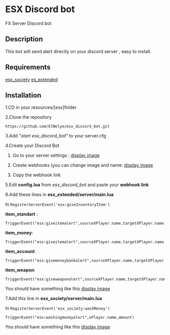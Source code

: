 # ESX Discord bot

FX Server Discord bot

## Description

This bot will send alert directly on your discord server , easy to install.

## Requirements

[esx_society](https://github.com/ESX-Org/esx_society)
[es_extended](https://github.com/ESX-Org/es_extended)


## Installation

1.CD in your resources/[esx]folder

2.Clone the repository

```
https://github.com/ElNelyo/esx_discord_bot.git
```

3.Add "_start esx\_discord\_bot_" to your server.cfg

4.Create your Discord Bot

1.	Go to your server settings :
[display image](http://prntscr.com/gx298g)

2.	Create webhooks (you can change image and name:
[display image](http://prntscr.com/gx2ai7)

3. Copy the webhook link

5.Edit **config.lua** from _esx\_discord\_bot_ and paste your **webhook link**

6.Add these lines in **esx_extended/server/main.lua**

In ```RegisterServerEvent('esx:giveInventoryItem')```

**item_standart** :

```
TriggerEvent("esx:giveitemalert",sourceXPlayer.name,targetXPlayer.name,ESX.Items[itemName].label,itemCount)
```

**item_money**:

```
TriggerEvent("esx:giveitemalert",sourceXPlayer.name,targetXPlayer.name,ESX.Items[itemName].label,itemCount)
```

**item_account**:

```
TriggerEvent("esx:givemoneybankalert",sourceXPlayer.name,targetXPlayer.name,itemCount)
```

**item_weapon**:

```
TriggerEvent("esx:giveweaponalert",sourceXPlayer.name,targetXPlayer.name,weaponLabel)
```

You should have something like this
[display image](http://prntscr.com/gx2hrk)

7.Add this line in **esx_society/server/main.lua**

In ```RegisterServerEvent('esx_society:washMoney')```

```
TriggerEvent("esx:washingmoneyalert",xPlayer.name,amount)
```

You should have something like this
[display image](http://prntscr.com/gx2jc5)





